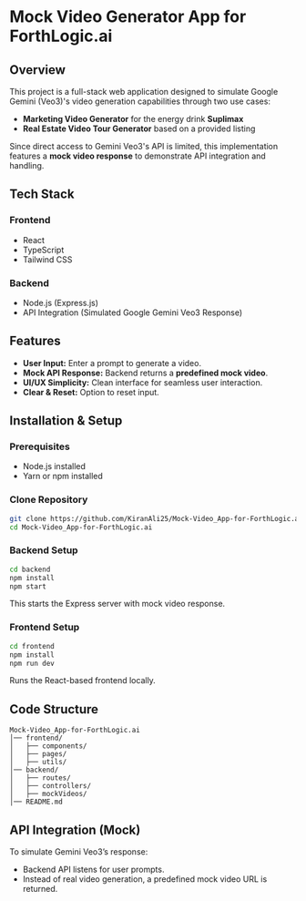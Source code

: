# Mock Video Generator App for ForthLogic.ai

## Overview
This project is a full-stack web application designed to simulate Google Gemini (Veo3)'s video generation capabilities through two use cases:
- **Marketing Video Generator** for the energy drink **Suplimax**
- **Real Estate Video Tour Generator** based on a provided listing

Since direct access to Gemini Veo3's API is limited, this implementation features a **mock video response** to demonstrate API integration and handling.

## Tech Stack
### **Frontend**
- React 
- TypeScript
- Tailwind CSS

### **Backend**
- Node.js (Express.js)
- API Integration (Simulated Google Gemini Veo3 Response)

## Features
- **User Input:** Enter a prompt to generate a video.
- **Mock API Response:** Backend returns a **predefined mock video**.
- **UI/UX Simplicity:** Clean interface for seamless user interaction.
- **Clear & Reset:** Option to reset input.

## Installation & Setup
### **Prerequisites**
- Node.js installed
- Yarn or npm installed

### **Clone Repository**
```bash
git clone https://github.com/KiranAli25/Mock-Video_App-for-ForthLogic.ai.git
cd Mock-Video_App-for-ForthLogic.ai
```

### **Backend Setup**
```bash
cd backend
npm install
npm start
```
This starts the Express server with mock video response.

### **Frontend Setup**
```bash
cd frontend
npm install
npm run dev
```
Runs the React-based frontend locally.

## Code Structure
```
Mock-Video_App-for-ForthLogic.ai
│── frontend/
│   ├── components/
│   ├── pages/
│   ├── utils/
│── backend/
│   ├── routes/
│   ├── controllers/
│   ├── mockVideos/
│── README.md
```

## API Integration (Mock)
To simulate Gemini Veo3’s response:
- Backend API listens for user prompts.
- Instead of real video generation, a predefined mock video URL is returned.
